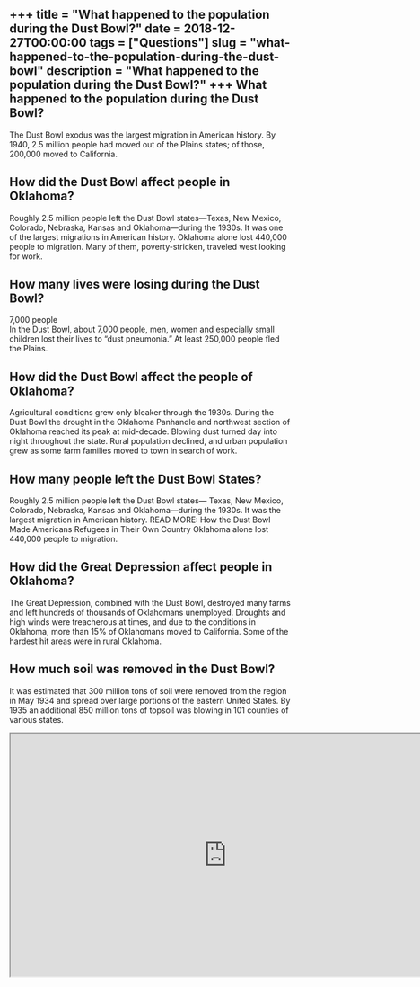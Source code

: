 +++
title = "What happened to the population during the Dust Bowl?"
date = 2018-12-27T00:00:00
tags = ["Questions"]
slug = "what-happened-to-the-population-during-the-dust-bowl"
description = "What happened to the population during the Dust Bowl?"
+++
What happened to the population during the Dust Bowl?
-----------------------------------------------------

The Dust Bowl exodus was the largest migration in American history. By 1940, 2.5 million people had moved out of the Plains states; of those, 200,000 moved to California.

How did the Dust Bowl affect people in Oklahoma?
------------------------------------------------

Roughly 2.5 million people left the Dust Bowl states—Texas, New Mexico, Colorado, Nebraska, Kansas and Oklahoma—during the 1930s. It was one of the largest migrations in American history. Oklahoma alone lost 440,000 people to migration. Many of them, poverty-stricken, traveled west looking for work.

How many lives were losing during the Dust Bowl?
------------------------------------------------

7,000 people  
In the Dust Bowl, about 7,000 people, men, women and especially small children lost their lives to “dust pneumonia.” At least 250,000 people fled the Plains.

How did the Dust Bowl affect the people of Oklahoma?
----------------------------------------------------

Agricultural conditions grew only bleaker through the 1930s. During the Dust Bowl the drought in the Oklahoma Panhandle and northwest section of Oklahoma reached its peak at mid-decade. Blowing dust turned day into night throughout the state. Rural population declined, and urban population grew as some farm families moved to town in search of work.

How many people left the Dust Bowl States?
------------------------------------------

Roughly 2.5 million people left the Dust Bowl states— Texas, New Mexico, Colorado, Nebraska, Kansas and Oklahoma—during the 1930s. It was the largest migration in American history. READ MORE: How the Dust Bowl Made Americans Refugees in Their Own Country Oklahoma alone lost 440,000 people to migration.

How did the Great Depression affect people in Oklahoma?
-------------------------------------------------------

The Great Depression, combined with the Dust Bowl, destroyed many farms and left hundreds of thousands of Oklahomans unemployed. Droughts and high winds were treacherous at times, and due to the conditions in Oklahoma, more than 15% of Oklahomans moved to California. Some of the hardest hit areas were in rural Oklahoma.

How much soil was removed in the Dust Bowl?
-------------------------------------------

It was estimated that 300 million tons of soil were removed from the region in May 1934 and spread over large portions of the eastern United States. By 1935 an additional 850 million tons of topsoil was blowing in 101 counties of various states.

<iframe allow="accelerometer; autoplay; clipboard-write; encrypted-media; gyroscope; picture-in-picture" allowfullscreen="" class="__youtube_prefs__  epyt-is-override  no-lazyload" data-no-lazy="1" data-origheight="433" data-origwidth="770" data-skipgform_ajax_framebjll="" height="433" id="_ytid_40099" loading="lazy" src="https://www.youtube.com/embed/W3ID8DebUQ4?enablejsapi=1&autoplay=0&cc_load_policy=0&cc_lang_pref=&iv_load_policy=1&loop=0&modestbranding=0&rel=1&fs=1&playsinline=0&autohide=2&theme=dark&color=red&controls=1&" title="YouTube player" width="770"></iframe>